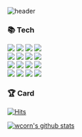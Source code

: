 ![header](https://capsule-render.vercel.app/api?type=waving&text=Dongseok's%20Github&fontColor=ffffff&fontSize=70&animation=fadeIn&height=180)
### 📚 Tech
<p>
<img src="https://img.shields.io/badge/java-007396?style=flat-square">
<img src="https://img.shields.io/badge/SpringBoot-6DB33F?style=flat-square">
<img src="https://img.shields.io/badge/MySQL-4479A1?style=flat-square"/>
<img src="https://img.shields.io/badge/-Redis-F58840?style=flat-square"/>
  <br/>
<img src="https://img.shields.io/badge/AWS-232F3E?style=flat-square"/>
<img src="https://img.shields.io/badge/Kakao_Cloud-f9e000?style=flat-square">
<img src="https://img.shields.io/badge/-Docker-1597E5?style=flat-square"/>
<img src="https://img.shields.io/badge/Kubernetes-%23326ce5?style=flat-square"/>
  <br/>
<img src="https://img.shields.io/badge/Jenkins-868e94?style=flat-square"/>
<img src="https://img.shields.io/badge/ArgoCD-ff6a00?style=flat-square"/>
<img src="https://img.shields.io/badge/Github_Action-0c70fe?style=flat-square"/>
<img src="https://img.shields.io/badge/Vault-020715?style=flat-square"/>
  <br/>
<img src="https://img.shields.io/badge/Promtail-ffa500?style=flat-square"/>
<img src="https://img.shields.io/badge/Grafana-ffa500?style=flat-square"/>
<img src="https://img.shields.io/badge/Loki-ffa500?style=flat-square"/>
<img src="https://img.shields.io/badge/Prometheus-ffa500?style=flat-square"/>
</p>

### 🏆 Card 
<p>
  
[![Hits](https://hits.seeyoufarm.com/api/count/incr/badge.svg?url=https%3A%2F%2Fgithub.com%2Fwcorn)](https://hits.seeyoufarm.com)

[![wcorn's github stats](https://github-readme-stats.vercel.app/api/top-langs/?username=wcorn&show_icons=true&hide_border=true&title_color=004386&icon_color=004386&layout=compact)](https://github.com/wcorn)

</p>
